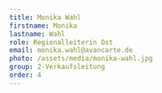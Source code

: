 ```yaml
---
title: Monika Wahl
firstname: Monika
lastname: Wahl
role: Regionalleiterin Ost
email: monika.wahl@avancarte.de
photo: /assets/media/monika-wahl.jpg
group: 2-Verkaufsleitung
order: 4
---
```

